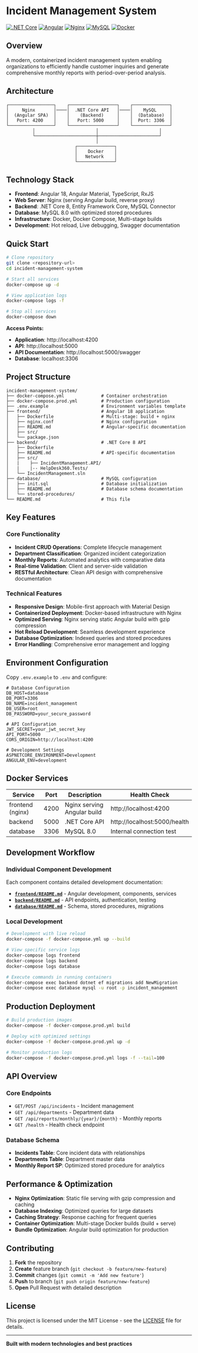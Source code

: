 # Incident Management System

[![.NET Core](https://img.shields.io/badge/.NET_Core-8.0-purple.svg)](https://dotnet.microsoft.com/)
[![Angular](https://img.shields.io/badge/Angular-18-red.svg)](https://angular.io/)
[![Nginx](https://img.shields.io/badge/Nginx-1.25-green.svg)](https://nginx.org/)
[![MySQL](https://img.shields.io/badge/MySQL-8.0-blue.svg)](https://www.mysql.com/)
[![Docker](https://img.shields.io/badge/Docker-Compose-blue.svg)](https://www.docker.com/)

## Overview

A modern, containerized incident management system enabling organizations to efficiently handle customer inquiries and generate comprehensive monthly reports with period-over-period analysis.

## Architecture

```
┌─────────────────┐    ┌──────────────────┐    ┌──────────────┐
│     Nginx       │────│  .NET Core API   │────│    MySQL     │
│  (Angular SPA)  │    │    (Backend)     │    │  (Database)  │
│   Port: 4200    │    │   Port: 5000     │    │  Port: 3306  │
└─────────────────┘    └──────────────────┘    └──────────────┘
          │                       │                       │
          └───────────────────────┼───────────────────────┘
                                  │
                          ┌──────────────┐
                          │    Docker    │
                          │   Network    │
                          └──────────────┘
```

## Technology Stack

- **Frontend**: Angular 18, Angular Material, TypeScript, RxJS
- **Web Server**: Nginx (serving Angular build, reverse proxy)
- **Backend**: .NET Core 8, Entity Framework Core, MySQL Connector
- **Database**: MySQL 8.0 with optimized stored procedures
- **Infrastructure**: Docker, Docker Compose, Multi-stage builds
- **Development**: Hot reload, Live debugging, Swagger documentation

## Quick Start

```bash
# Clone repository
git clone <repository-url>
cd incident-management-system

# Start all services
docker-compose up -d

# View application logs
docker-compose logs -f

# Stop all services
docker-compose down
```

**Access Points:**
- **Application**: http://localhost:4200
- **API**: http://localhost:5000
- **API Documentation**: http://localhost:5000/swagger
- **Database**: localhost:3306

## Project Structure

```
incident-management-system/
├── docker-compose.yml              # Container orchestration
├── docker-compose.prod.yml         # Production configuration
├── .env.example                    # Environment variables template
├── frontend/                       # Angular 18 application
│   ├── Dockerfile                  # Multi-stage: build + nginx
│   ├── nginx.conf                  # Nginx configuration
│   ├── README.md                   # Angular-specific documentation
│   ├── src/
│   └── package.json
├── backend/                        # .NET Core 8 API
│   ├── Dockerfile
│   ├── README.md                   # API-specific documentation
│   ├── src/
│   |    ├── IncidentManagement.API/
│   |    |-- HelpDesk360.Tests/
│   └── IncidentManagement.sln
├── database/                       # MySQL configuration
│   ├── init.sql                    # Database initialization
│   ├── README.md                   # Database schema documentation
│   └── stored-procedures/
└── README.md                       # This file
```

## Key Features

### Core Functionality
- **Incident CRUD Operations**: Complete lifecycle management
- **Department Classification**: Organized incident categorization
- **Monthly Reports**: Automated analytics with comparative data
- **Real-time Validation**: Client and server-side validation
- **RESTful Architecture**: Clean API design with comprehensive documentation

### Technical Features
- **Responsive Design**: Mobile-first approach with Material Design
- **Containerized Deployment**: Docker-based infrastructure with Nginx
- **Optimized Serving**: Nginx serving static Angular build with gzip compression
- **Hot Reload Development**: Seamless development experience
- **Database Optimization**: Indexed queries and stored procedures
- **Error Handling**: Comprehensive error management and logging

## Environment Configuration

Copy `.env.example` to `.env` and configure:

```env
# Database Configuration
DB_HOST=database
DB_PORT=3306
DB_NAME=incident_management
DB_USER=root
DB_PASSWORD=your_secure_password

# API Configuration
JWT_SECRET=your_jwt_secret_key
API_PORT=5000
CORS_ORIGIN=http://localhost:4200

# Development Settings
ASPNETCORE_ENVIRONMENT=Development
ANGULAR_ENV=development
```

## Docker Services

| Service | Port | Description | Health Check |
|---------|------|-------------|--------------|
| frontend (nginx) | 4200 | Nginx serving Angular build | http://localhost:4200 |
| backend | 5000 | .NET Core API | http://localhost:5000/health |
| database | 3306 | MySQL 8.0 | Internal connection test |

## Development Workflow

### Individual Component Development
Each component contains detailed development documentation:

- **[`frontend/README.md`](./frontend/README.md)** - Angular development, components, services
- **[`backend/README.md`](./backend/README.md)** - API endpoints, authentication, testing
- **[`database/README.md`](./database/README.md)** - Schema, stored procedures, migrations

### Local Development
```bash
# Development with live reload
docker-compose -f docker-compose.yml up --build

# View specific service logs
docker-compose logs frontend
docker-compose logs backend
docker-compose logs database

# Execute commands in running containers
docker-compose exec backend dotnet ef migrations add NewMigration
docker-compose exec database mysql -u root -p incident_management
```

## Production Deployment

```bash
# Build production images
docker-compose -f docker-compose.prod.yml build

# Deploy with optimized settings
docker-compose -f docker-compose.prod.yml up -d

# Monitor production logs
docker-compose -f docker-compose.prod.yml logs -f --tail=100
```

## API Overview

### Core Endpoints
- `GET/POST /api/incidents` - Incident management
- `GET /api/departments` - Department data
- `GET /api/reports/monthly/{year}/{month}` - Monthly reports
- `GET /health` - Health check endpoint

### Database Schema
- **Incidents Table**: Core incident data with relationships
- **Departments Table**: Department master data
- **Monthly Report SP**: Optimized stored procedure for analytics

## Performance & Optimization

- **Nginx Optimization**: Static file serving with gzip compression and caching
- **Database Indexing**: Optimized queries for large datasets
- **Caching Strategy**: Response caching for frequent queries
- **Container Optimization**: Multi-stage Docker builds (build + serve)
- **Bundle Optimization**: Angular build optimization for production

## Contributing

1. **Fork** the repository
2. **Create** feature branch (`git checkout -b feature/new-feature`)
3. **Commit** changes (`git commit -m 'Add new feature'`)
4. **Push** to branch (`git push origin feature/new-feature`)
5. **Open** Pull Request with detailed description

## License

This project is licensed under the MIT License - see the [LICENSE](LICENSE) file for details.

---

**Built with modern technologies and best practices**
